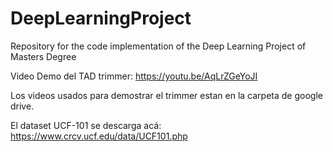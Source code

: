# DeepLearningProject
Repository for the code implementation of the Deep Learning Project of Masters Degree

Video Demo del TAD trimmer: https://youtu.be/AqLrZGeYoJI

Los videos usados para demostrar el trimmer estan en la carpeta de google drive.

El dataset UCF-101 se descarga acá: https://www.crcv.ucf.edu/data/UCF101.php
